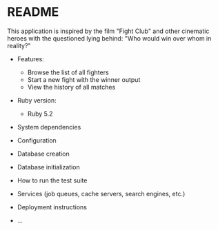 # README

This application is inspired by the film "Fight Club" and other cinematic heroes with the questioned lying behind: "Who would win over whom in reality?"

* Features:
  - Browse the list of all fighters
  - Start a new fight with the winner output
  - View the history of all matches

* Ruby version: 
  - Ruby 5.2

* System dependencies

* Configuration

* Database creation

* Database initialization

* How to run the test suite

* Services (job queues, cache servers, search engines, etc.)

* Deployment instructions

* ...
